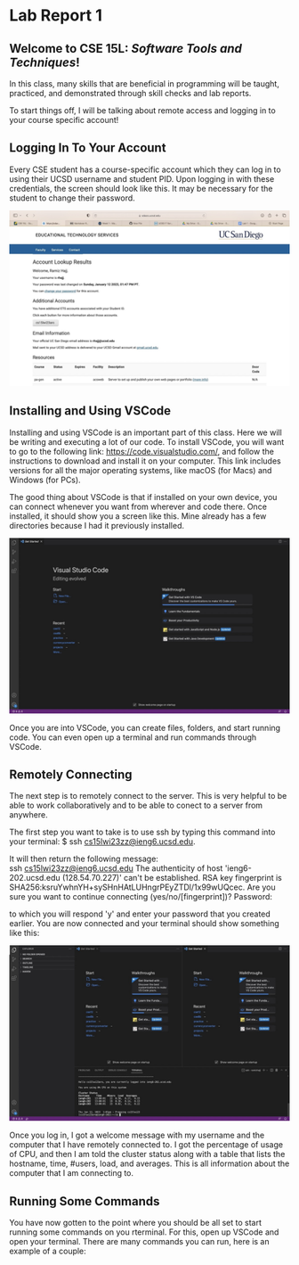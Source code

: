 # Lab Report 1
## Welcome to CSE 15L: *Software Tools and Techniques*!  

In this class, many skills that are beneficial in programming will be taught, practiced, and demonstrated through skill checks and lab reports.
  
  
To start things off, I will be talking about remote access and logging in to your course specific account!  
  
  
## Logging In To Your Account  
  
Every CSE student has a course-specific account which they can log in to using their UCSD username and student PID. Upon logging in with these credentials, the screen should look like this. It may be necessary for the student to change their password.

![Image](account.jpeg)

## Installing and Using VSCode

Installing and using VSCode is an important part of this class. Here we will be writing and executing a lot of our code. To install VSCode, you will want to go to the following link: https://code.visualstudio.com/, and follow the instructions to download and install it on your computer. This link includes versions for all the major operating systems, like macOS (for Macs) and Windows (for PCs).     

The good thing about VSCode is that if installed on your own device, you can connect whenever you want from wherever and code there. Once installed, it should show you a screen like this. Mine already has a few directories because I had it previously installed.   
  
  
![Image](vscode.jpeg)  
  
Once you are into VSCode, you can create files, folders, and start running code. You can even open up a terminal and run commands through VSCode.
  
## Remotely Connecting
  
The next step is to remotely connect to the server. This is very helpful to be able to work collaboratively and to be able to conect to a server from anywhere.   

The first step you want to take is to use ssh by typing this command into your terminal: $ ssh cs15lwi23zz@ieng6.ucsd.edu.   

It will then return the following message:   
ssh cs15lwi23zz@ieng6.ucsd.edu
The authenticity of host 'ieng6-202.ucsd.edu (128.54.70.227)' can't be established.
RSA key fingerprint is SHA256:ksruYwhnYH+sySHnHAtLUHngrPEyZTDl/1x99wUQcec.
Are you sure you want to continue connecting (yes/no/[fingerprint])? 
Password:  

to which you will respond 'y' and enter your password that you created earlier. You are now connected and your terminal should show something like this:   
  
![Image](vscode2.jpeg)  
  
Once you log in, I got a welcome message with my username and the computer that I have remotely connected to. I got the percentage of usage of CPU, and then I am told the cluster status along with a table that lists the hostname, time, #users, load, and averages. This is all information about the computer that I am connecting to. 

  
## Running Some Commands  
  
You have now gotten to the point where you should be all set to start running some commands on you rterminal. For this, open up VSCode and open your terminal. There are many commands you can run, here is an example of a couple: 





